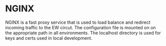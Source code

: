 # NGINX
NGINX is a fast proxy service that is used to load balance and redirect 
incoming traffic to the EW circut. The configuration file is mounted on 
on the appropriate path in all environments. The localhost directory is
used for keys and certs used in local development.

